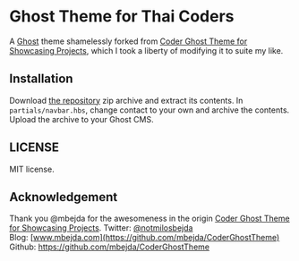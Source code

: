 # Ghost Theme for Thai Coders
A [Ghost](https://ghost.org/) theme shamelessly forked from [Coder Ghost Theme for Showcasing Projects](https://github.com/mbejda/CoderGhostTheme), which I took a liberty of modifying it to suite my like. 

## Installation 
Download [the repository](https://github.com/smiled0g/THCoderGhostTheme) zip archive and extract its contents. In `partials/navbar.hbs`, change contact to your own and archive the contents. Upload the archive to your Ghost CMS. 

## LICENSE
MIT license. 

## Acknowledgement
Thank you @mbejda for the awesomeness in the origin [Coder Ghost Theme for Showcasing Projects](https://github.com/mbejda/CoderGhostTheme). 
Twitter: [@notmilosbejda](https://twitter.com/notmilobejda)<br>
Blog: [www.mbejda.com](https://github.com/mbejda/CoderGhostTheme)<br>
Github: https://github.com/mbejda/CoderGhostTheme
